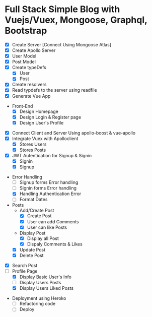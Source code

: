 # Full Stack Simple Blog with Vuejs/Vuex, Mongoose, Graphql, Bootstrap

* [x] Create Server [Connect Using Mongoose Atlas]
* [x] Create Apollo Server
* [x] User Model
* [x] Post Model
* [x] Create typeDefs
    * [x] User
    * [x] Post
* [x] Create resolvers
* [x] Read typdefs to the server using readfile
* [x] Generate Vue App
* Front-End
   * [x] Design Homepage
   * [x] Design Login & Register page
   * [x] Design User's Profile
* [x] Connect Client and Server Using apollo-boost & vue-apollo
* [x] Integrate Vuex with Apolloclient
    * [x] Stores Users
    * [x] Stores Posts
* [X] JWT Autentication for Signup & Signin
    * [x] Signin
    * [x] Signup
* Error Handling
    * [ ] Signup forms Error handling
    * [ ] Signin forms Error handling
    * [x] Handling Authentication Error
    * [ ] Format Dates
* Posts
    * Add/Create Post
       * [x] Create Post
       * [x] User can add Comments
       * [x] User can like Posts
    * Display Post
       * [x] Display all Post
       * [x] Dispaly Comments & Likes
    * [x] Update Post
    * [x] Delete Post
* [x] Search Post
* [ ] Profile Page
    * [x] Display Basic User's Info
    * [ ] Display Users Posts
    * [x] Display Users Liked Posts
* Deployment using Heroko
    * [ ] Refactoring code
    * [ ] Deploy
